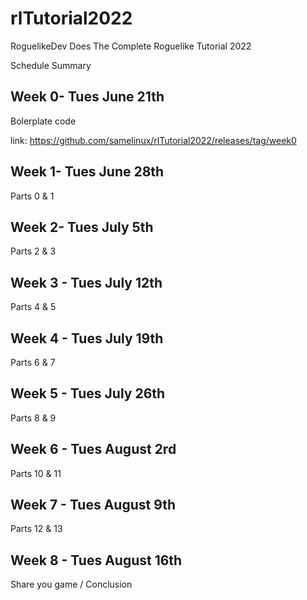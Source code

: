 # rlTutorial2022
RoguelikeDev Does The Complete Roguelike Tutorial 2022

Schedule Summary

## Week 0- Tues June 21th
Bolerplate code

link: https://github.com/samelinux/rlTutorial2022/releases/tag/week0

## Week 1- Tues June 28th
Parts 0 & 1

## Week 2- Tues July 5th
Parts 2 & 3

## Week 3 - Tues July 12th
Parts 4 & 5

## Week 4 - Tues July 19th
Parts 6 & 7

## Week 5 - Tues July 26th
Parts 8 & 9

## Week 6 - Tues August 2rd
Parts 10 & 11

## Week 7 - Tues August 9th
Parts 12 & 13

## Week 8 - Tues August 16th
Share you game / Conclusion

